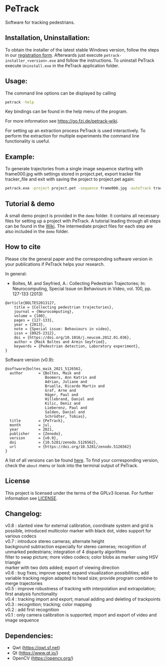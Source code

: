 # PeTrack

Software for tracking pedestrians.


## Installation, Uninstallation:
To obtain the installer of the latest stable Windows version, follow the steps in our [registration form](https://go.fzj.de/petrack-download).
Afterwards just execute `petrack-installer_<version>.exe` and follow the instructions.
To uninstall PeTrack execute `Uninstall.exe` in the PeTrack application folder.


## Usage:
The command line options can be displayed by calling
```bash
petrack -help
```

Key bindings can be found in the help menu of the program.

For more information see https://go.fzj.de/petrack-wiki.

For setting up an extraction process PeTrack is used interactively. 
To perform the extraction for multiple experiments the command line functionality is useful.


## Example:
To generate trajectories from a single image sequence starting with frame000.jpg
with settings stored in project.pet, export tracker file tracker_file and exit
with saving the project to project.pet again:

```bash
petrack.exe -project project.pet -sequence frame000.jpg -autoTrack tracker_file -autoSave project.pet
```

## Tutorial & demo
A small demo project is provided in the `demo` folder. It contains all necessary files for setting up a project with
PeTrack. A tutorial leading through all steps can be found in the
[Wiki](https://jugit.fz-juelich.de/ped-dyn-emp/petrack/-/wikis/usage/Workflow%20for%20performing%20experiments%20to%20by%20analyzed%20with%20PeTrack#using-petrack).
The intermediate project files for each step are also included in the `demo` folder.

## How to cite
Please cite the general paper and the corresponding software version in your publications if PeTrack helps your research.

In general:
- Boltes, M. and Seyfried, A.: Collecting Pedestrian Trajectories; In: Neurocomputing, Special Issue on Behaviours in Video, vol. 100, pp. 127-133 (2013)
```
@article{BOLTES2013127,
    title = {Collecting pedestrian trajectories},
    journal = {Neurocomputing},
    volume = {100},
    pages = {127-133},
    year = {2013},
    note = {Special issue: Behaviours in video},
    issn = {0925-2312},
    doi = {https://doi.org/10.1016/j.neucom.2012.01.036},
    author = {Maik Boltes and Armin Seyfried},
    keywords = {Pedestrian detection, Laboratory experiment},
}
```

Software version (v0.9):
```
@software{boltes_maik_2021_5126562,
  author       = {Boltes, Maik and
                  Boomers, Ann Katrin and
                  Adrian, Juliane and
                  Brualla, Ricardo Martin and
                  Graf, Arne and
                  Häger, Paul and
                  Hillebrand, Daniel and
                  Kilic, Deniz and
                  Lieberenz, Paul and
                  Salden, Daniel and
                  Schrödter, Tobias},
  title        = {PeTrack},
  month        = jul,
  year         = 2021,
  publisher    = {Zenodo},
  version      = {v0.9},
  doi          = {10.5281/zenodo.5126562},
  url          = {https://doi.org/10.5281/zenodo.5126562}
}
```

A list of all versions can be found [here]( https://doi.org/10.5281/zenodo.5078176).
To find your corresponding version, check the `about` menu or look into the terminal output of PeTrack.

## License
This project is licensed under the terms of the GPLv3 license. For further information see [LICENSE](./LICENSE).

## Changelog:
v0.8 : slanted view for external calibration, coordinate system and grid is possible, introduced multicolor marker with black dot, video support for various codecs <br/>
v0.7 : introduce stereo cameras; alternate height <br/>
       background subtraction especially for stereo cameras; recognition of unmarked pedestrians; integration of 4 disparity algorithms <br/>
       filter to swap picture; more video codecs; color blobs as marker using HSV triangle <br/>
       marker with two dots added; export of viewing direction <br/>
v0.6 : bug fixes; improve speed; expand visualization possibilities; add variable tracking region adapted to head size; provide program combine to merge trajectories <br/>
v0.5 : improve robustness of tracking with interpolation and extrapolation; first analysis functionality <br/>
v0.4 : tracking import and export; manual adding and deleting of trackpoints <br/>
v0.3 : recognition; tracking; color mapping <br/>
v0.2 : add first recognition <br/>
v0.1 : only camera calibration is supported; import and export of video and image sequence <br/>

## Dependencies:
* Qwt         (https://qwt.sf.net)
* Qt          (https://www.qt.io/)
* OpenCV      (https://opencv.org/)
